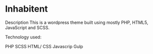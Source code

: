 # Inhabitent
Description
This is a wordpress theme built using mostly PHP, HTML5, JavaScript and SCSS.


Technology used:

PHP
SCSS
HTML/ CSS
Javascrip
Gulp


